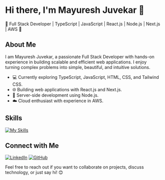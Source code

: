 # Hi there, I'm Mayuresh Juvekar 👋

🚀 Full Stack Developer | TypeScript | JavaScript | React.js | Node.js | Next.js | AWS 🚀

## About Me
I am Mayuresh Juvekar, a passionate Full Stack Developer with hands-on experience in building scalable and efficient web applications. I enjoy turning complex problems into simple, beautiful, and intuitive solutions.

- 💻 Currently exploring TypeScript, JavaScript, HTML, CSS, and Tailwind CSS.
- 🌐 Building web applications with React.js and Next.js.
- 🚀 Server-side development using Node.js.
- ☁️ Cloud enthusiast with experience in AWS.

## Skills
[![My Skills](https://skillicons.dev/icons?i=aws,gcp,azure,react,vue,flutter&perline=3)](https://skillicons.dev)

## Connect with Me
[![LinkedIn](https://img.shields.io/badge/LinkedIn-Mayuresh%20Juvekar-blue)](https://www.linkedin.com/in/mayureshjuvekar/)
[![GitHub](https://img.shields.io/badge/GitHub-mayureshj-black)](https://github.com/mayureshj)

Feel free to reach out if you want to collaborate on projects, discuss technology, or just say hi! 😊
